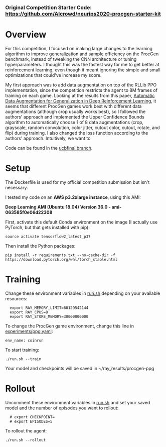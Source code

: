 ### Original Competition Starter Code: https://github.com/AIcrowd/neurips2020-procgen-starter-kit

# Overview

For this competition, I focused on making large changes to the learning algorithm to improve generalization and sample efficiency on the ProcGen benchmark, instead of tweaking the CNN architecture or tuning hyperparameters. I thought this was the fastest way for me to get better at reinforcement learning, even though it meant ignoring the simple and small optimizations that could've increase my score.

My first approach was to add data augmentation on top of the RLLib PPO implementation, since the competition restricts the agent to 8M frames of training on each game. Looking at the results from this paper, [Automatic Data Augmentation for Generalization in Deep Reinforcement Learning](https://arxiv.org/pdf/2006.12862.pdf), it seems that different ProcGen games work best with different data augmentations (although crop usually works best), so I followed the authors' approach and implemented the Upper Confidence Bounds algorithm to automatically choose 1 of 8 data augmentations (crop, grayscale, random convolution, color jitter, cutout color, cutout, rotate, and flip) during training. I also changed the loss function according to the authors' approach. Intuitively, we want to 

Code can be found in the [ucbfinal branch](https://github.com/wkwan/procgen-competition/tree/ucbfinal).


# Setup

The Dockerfile is used for my official competition submission but isn't necessary.

I tested my code on an **AWS p3.2xlarge instance**, using this AMI:

**Deep Learning AMI (Ubuntu 18.04) Version 36.0 - ami-063585f0e06d22308**

First, activate this default Conda environment on the image (I actually use PyTorch, but that gets installed with pip):

```
source activate tensorflow2_latest_p37
```

Then install the Python packages:

```
pip install -r requirements.txt --no-cache-dir -f https://download.pytorch.org/whl/torch_stable.html
```

# Training

Change these environment variables in [run.sh](run.sh) depending on your available resources:

```
  export RAY_MEMORY_LIMIT=60129542144
  export RAY_CPUS=8
  export RAY_STORE_MEMORY=30000000000
```

To change the ProcGen game environment, change this line in [experiments/ppg.yaml](experiments/ppg.yaml):
```
env_name: coinrun
```

To start training:

```
./run.sh --train
```

Your model and checkpoints will be saved in ~/ray_results/procgen-ppg

# Rollout

Uncomment these environment variables in [run.sh](run.sh) and set your saved model and the number of episodes you want to rollout:

```
  # export CHECKPOINT=
  # export EPISODES=5
```

To rollout the agent:

```
./run.sh --rollout
```


